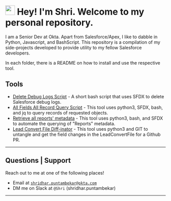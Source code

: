 <h1><img src="https://emojis.slackmojis.com/emojis/images/1531849430/4246/blob-sunglasses.gif?1531849430" width="30"/> Hey! I'm Shri. Welcome to my personal repository. </h1>
I am a Senior Dev at Okta.
Apart from Salesforce/Apex, I like to dabble in Python, Javascript, and BashScript. This repository is a compilation of my side-projects developed to provide utility to my fellow Salesforce developers.

In each folder, there is a README on how to install and use the respective tool.


## Tools
- [Delete Debug Logs Script](https://github.com/shridharpuntambekar-okta/Utility-Projects/tree/master/DeleteDebugLogs) - A short bash script that uses SFDX to delete Salesforce debug logs.
- [All Fields All Record Query Script](https://github.com/shridharpuntambekar-okta/Utility-Projects/tree/master/AllFieldsAllRecordsQuery) - This tool uses python3, SFDX, bash, and jq to query records of requested objects.
- [Retrieve all reports' metadata](https://github.com/shridharpuntambekar-okta/Utility-Projects/tree/master/RetrieveReportsMetadata) - This tool uses python3, bash, and SFDX to automate the querying of "Reports" metadata.
- [Lead Convert File Diff-inator](https://github.com/shridharpuntambekar-okta/Utility-Projects/tree/master/LeadConvertFileDiff) - This tool uses python3 and GIT to untangle and get the field changes in the LeadConvertFile for a Github PR.
---

## Questions | Support

Reach out to me at one of the following places!

- Email at <a href="mailto:shridhar.puntambekar@okta.com" target="_blank">`shridhar.puntambekar@okta.com`</a>
- DM me on Slack at `@Shri` (shridhar.puntambekar)

---
